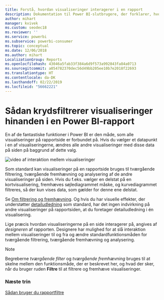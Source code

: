 ```yaml
---
title: Forstå, hvordan visualiseringer interagerer i en rapport
description: Dokumentation til Power BI-slutbrugere, der forklarer, hvordan visualiseringer interagerer på en rapportside.
author: mihart
manager: kvivek
ms.custom: seodec18
ms.reviewer: ''
ms.service: powerbi
ms.subservice: powerbi-consumer
ms.topic: conceptual
ms.date: 12/06/2018
ms.author: mihart
LocalizationGroup: Reports
ms.openlocfilehash: 43046a5fab33f384a6d9f573a992843fa84a0713
ms.sourcegitcommit: a054782370dec56d49bb205ee10b7e2018f22693
ms.translationtype: HT
ms.contentlocale: da-DK
ms.lasthandoff: 02/22/2019
ms.locfileid: "56662221"
---
```

# <a name="how-visuals-cross-filter-each-other-in-a-power-bi-report"></a>Sådan krydsfiltrerer visualiseringer hinanden i en Power BI-rapport
En af de fantastiske funktioner i Power BI er den måde, som alle visualiseringer på rapportside er forbundet på. Hvis du vælger et datapunkt i en af visualiseringerne, ændres alle andre visualiseringer med disse data på siden på baggrund af dette valg. 

![video af interaktion mellem visualiseringer](media/end-user-interactions/interactions.gif)

Som standard kan visualiseringer på en rapportside bruges til tværgående filtrering, tværgående fremhævning og analysering af de andre visualiseringer på siden. Hvis du f.eks. vælger en delstat på en kortvisualisering, fremhæves søjlediagrammet måske, og kurvediagrammet filtreres, så der kun vises data, som gælder for denne ene delstat.

Se [Om filtrering og fremhævning](../power-bi-reports-filters-and-highlighting.md). Og hvis du har visuelle effekter, der understøtter [detailudledning](../power-bi-visualization-drill-down.md) som standard, har det ingen indvirkning på andre visualiseringer på rapportsiden, at du foretager detailudledning i én visualisering. 

Lige præcis hvordan visualiseringerne på en side interagerer på, angives af *designeren* af rapporten. Designere har mulighed for at slå interaktion mellem visualiseringer til og fra og ændre standardfunktionsmåden for tværgående filtrering, tværgående fremhævning og analysering.
  
> [!NOTE]
> Begreberne *tværgående filter* og *tværgående fremhævning* bruges til at skelne mellem den funktionsmåde, der er beskrevet her, og hvad der sker, når du bruger ruden **Filtre** til at filtrere og fremhæve visualiseringer.  

### <a name="next-steps"></a>Næste trin
[Sådan bruger du rapportfiltre](../power-bi-how-to-report-filter.md)
